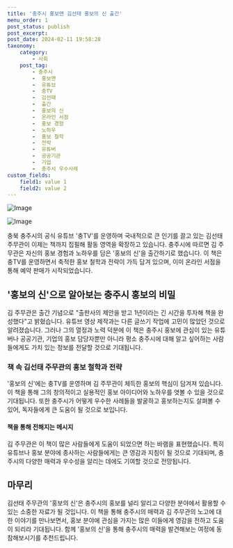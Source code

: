 ```yaml
---
title: '충주시 홍보맨 김선태 홍보의 신 출간'
menu_order: 1
post_status: publish
post_excerpt: 
post_date: 2024-02-11 19:58:28
taxonomy:
    category:
        - 사회
    post_tag:
        - 충주시
        -  홍보맨
        -  유튜브
        -  충TV
        -  김선태
        -  출간
        -  홍보의 신
        -  온라인 서점
        -  홍보 경험
        -  노하우
        -  홍보 철학
        -  전략
        -  유튜버
        -  공공기관
        -  기업
        -  충주시 우수사례
custom_fields:
    field1: value 1
    field2: value 2
---
```


![Image](https://imgnews.pstatic.net/image/011/2024/02/10/0004298227_001_20240210161201353.jpg?type=w647)

![Image](https://imgnews.pstatic.net/image/011/2024/02/10/0004298227_002_20240210161201407.jpg?type=w647)

충북 충주시의 공식 유튜브 '충TV'를 운영하며 국내적으로 큰 인기를 끌고 있는 김선태 주무관이 이제는 책까지 집필해 활동 영역을 확장하고 있습니다. 충주시에 따르면 김 주무관은 자신의 홍보 경험과 노하우를 담은 '홍보의 신'을 출간하기로 했습니다. 이 책은 충TV를 운영하면서 축적한 홍보 철학과 전략이 가득 담겨 있으며, 이미 온라인 서점을 통해 예약 판매가 시작되었습니다.
## '홍보의 신'으로 알아보는 충주시 홍보의 비밀
김 주무관은 출간 기념으로 "출판사의 제안을 받고 1년이라는 긴 시간을 투자해 책을 완성했다"고 밝혔습니다. 유튜브 영상 제작과는 다른 글쓰기 작업에 고민이 많았던 것으로 알려졌습니다. 그러나 그의 열정과 노력 덕분에 이 책은 충주시 홍보에 관심이 있는 유튜버나 공공기관, 기업의 홍보 담당자뿐만 아니라 평소 충주시에 대해 알고 싶어하는 사람들에게도 가치 있는 정보를 전달할 것으로 기대됩니다.
### 책 속 김선태 주무관의 홍보 철학과 전략
'홍보의 신'에는 충TV를 운영하며 김 주무관이 체득한 홍보의 핵심이 담겨져 있습니다. 이 책을 통해 그의 창의적이고 실용적인 홍보 아이디어와 노하우를 엿볼 수 있을 것으로 기대됩니다. 또한 충주시가 어떻게 우수한 사례들을 발굴하고 홍보하는지도 살펴볼 수 있어, 독자들에게 큰 도움이 될 것으로 보입니다.
#### 책을 통해 전해지는 메시지
김 주무관은 이 책이 많은 사람들에게 도움이 되었으면 하는 바램을 표현했습니다. 특히 유튜브나 홍보 분야에 종사하는 사람들에게는 큰 영감과 지침이 될 것으로 기대되며, 충주시의 다양한 매력과 우수성을 알리는 데에도 기여할 것으로 전망됩니다.
## 마무리
김선태 주무관의 '홍보의 신'은 충주시의 홍보를 널리 알리고 다양한 분야에서 활용할 수 있는 소중한 자료가 될 것입니다. 이 책을 통해 충주시의 매력과 김 주무관의 노고에 대한 이야기를 만나보면서, 홍보 분야에 관심을 가지는 많은 이들에게 영감을 전하고 도움이 되리라 기대됩니다. 함께 '홍보의 신'을 통해 충주시의 매력을 발견해보는 여정에 동참해보시기를 추천드립니다.
